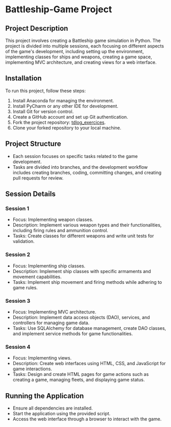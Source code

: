 # Battleship-Game Project

## Project Description

This project involves creating a Battleship game simulation in Python. The project is divided into multiple sessions, each focusing on different aspects of the game's development, including setting up the environment, implementing classes for ships and weapons, creating a game space, implementing MVC architecture, and creating views for a web interface.

## Installation

To run this project, follow these steps:

1. Install Anaconda for managing the environment.
2. Install PyCharm or any other IDE for development.
3. Install Git for version control.
4. Create a GitHub account and set up Git authentication.
5. Fork the project repository: [tdlog_exercices](https://github.com/hdakhli/tdlog_exercices).
6. Clone your forked repository to your local machine.

## Project Structure

- Each session focuses on specific tasks related to the game development.
- Tasks are divided into branches, and the development workflow includes creating branches, coding, committing changes, and creating pull requests for review.

## Session Details

### Session 1

- Focus: Implementing weapon classes.
- Description: Implement various weapon types and their functionalities, including firing rules and ammunition control.
- Tasks: Create classes for different weapons and write unit tests for validation.

### Session 2

- Focus: Implementing ship classes.
- Description: Implement ship classes with specific armaments and movement capabilities.
- Tasks: Implement ship movement and firing methods while adhering to game rules.

### Session 3

- Focus: Implementing MVC architecture.
- Description: Implement data access objects (DAO), services, and controllers for managing game data.
- Tasks: Use SQLAlchemy for database management, create DAO classes, and implement service methods for game functionalities.

### Session 4

- Focus: Implementing views.
- Description: Create web interfaces using HTML, CSS, and JavaScript for game interactions.
- Tasks: Design and create HTML pages for game actions such as creating a game, managing fleets, and displaying game status.

## Running the Application

- Ensure all dependencies are installed.
- Start the application using the provided script.
- Access the web interface through a browser to interact with the game.


